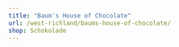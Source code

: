 ```yaml
---
title: "Baum's House of Chocolate"
url: /west-richland/baums-house-of-chocolate/
shop: Schokolade
---
```

